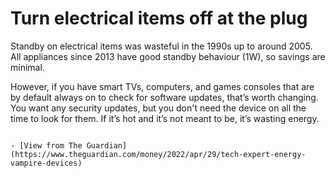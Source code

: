 # Turn electrical items off at the plug

Standby on electrical items was wasteful in the 1990s up to around 2005. All appliances since 2013 have good standby behaviour (1W), so savings are minimal.    

However, if you have smart TVs, computers, and games consoles that are by default always on to check for software updates, that’s worth changing. You want any security updates, but you don't need the device on all the time to look for them.  If it’s hot and it’s not meant to be, it’s wasting energy.    

```{admonition} More information

- [View from The Guardian](https://www.theguardian.com/money/2022/apr/29/tech-expert-energy-vampire-devices)
```